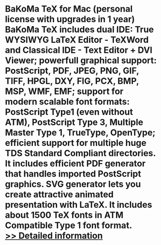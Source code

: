 # BaKoMa TeX for Mac (personal license with upgrades in 1 year)<br />BaKoMa TeX includes dual IDE: True WYSIWYG LaTeX Editor - TeXWord and Classical IDE - Text Editor + DVI Viewer; powerfull graphical support: PostScript, PDF, JPEG, PNG, GIF, TIFF, HPGL, DXY, FIG, PCX, BMP, MSP, WMF, EMF; support for modern scalable font formats: PostScript Type1 (even without ATM), PostScript Type 3, Multiple Master Type 1, TrueType, OpenType; efficient support for multiple huge TDS Standard Compliant directories. It includes efficient PDF generator that handles imported PostScript graphics. SVG generator lets you create attractive animated presentation with LaTeX. It includes about 1500 TeX fonts in ATM Compatible Type 1 font format.<br />[>> Detailed information](https://secure.shareit.com/shareit/product.html?productid=137024&affiliateid=200057808)